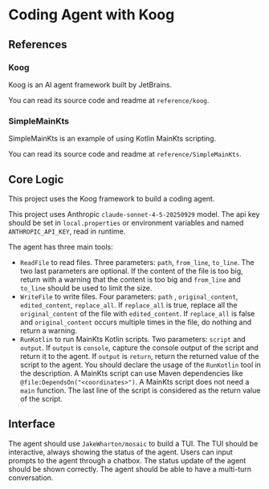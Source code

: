 # Coding Agent with Koog

## References

### Koog

Koog is an AI agent framework built by JetBrains.

You can read its source code and readme at `reference/koog`.

### SimpleMainKts

SimpleMainKts is an example of using Kotlin MainKts scripting.

You can read its source code and readme at `reference/SimpleMainKts`.

## Core Logic

This project uses the Koog framework to build a coding agent.

This project uses Anthropic `claude-sonnet-4-5-20250929` model.
The api key should be set in `local.properties` or environment variables and named `ANTHROPIC_API_KEY`, read in runtime. 

The agent has three main tools:
- `ReadFile` to read files. Three parameters: `path`, `from_line`, `to_line`. The two last parameters are optional. 
If the content of the file is too big, return with a warning that the content is too big and `from_line` and `to_line` should be used to limit the size.
- `WriteFile` to write files. Four parameters: `path` , `original_content`, `edited_content`, `replace_all`.
If `replace_all` is true, replace all the `original_content` of the file with `edited_content`.
If `replace_all` is false and `original_content` occurs multiple times in the file, do nothing and return a warning.
- `RunKotlin` to run MainKts Kotlin scripts. Two parameters: `script` and `output`.
If `output` is `console`, capture the console output of the script and return it to the agent.
If `output` is `return`, return the returned value of the script to the agent.
You should declare the usage of the `RunKotlin` tool in the description.
A MainKts script can use Maven dependencies like `@file:DependsOn("<coordinates>")`.
A MainKts script does not need a `main` function.
The last line of the script is considered as the return value of the script.

## Interface

The agent should use `JakeWharton/mosaic` to build a TUI.
The TUI should be interactive, always showing the status of the agent.
Users can input prompts to the agent through a chatbox.
The status update of the agent should be shown correctly.
The agent should be able to have a multi-turn conversation.